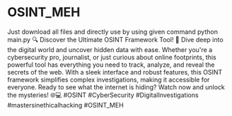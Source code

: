 # OSINT_MEH
Just download all files and directly use by using given command
python main.py
🔍 Discover the Ultimate OSINT Framework Tool! 🚀 Dive deep into the digital world and uncover hidden data with ease. Whether you're a cybersecurity pro, journalist, or just curious about online footprints, this powerful tool has everything you need to track, analyze, and reveal the secrets of the web. With a sleek interface and robust features, this OSINT framework simplifies complex investigations, making it accessible for everyone. Ready to see what the internet is hiding? Watch now and unlock the mysteries! 🌐💻 #OSINT #CyberSecurity #DigitalInvestigations #mastersinethicalhacking #OSINT_MEH
